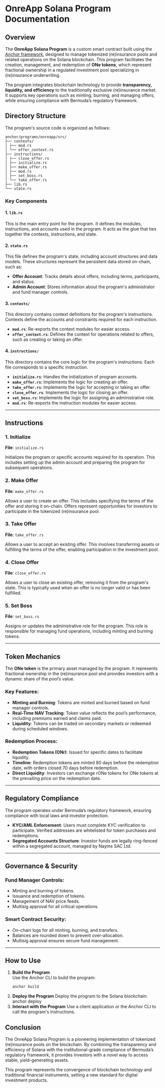 # OnreApp Solana Program Documentation

## Overview

The **OnreApp Solana Program** is a custom smart contract built using the [Anchor framework](https://project-serum.github.io/anchor/), designed to manage tokenized (re)insurance pools and related operations on the Solana blockchain. This program facilitates the creation, management, and redemption of **ONe tokens**, which represent fractional ownership in a regulated investment pool specializing in (re)insurance underwriting.

The program integrates blockchain technology to provide **transparency, liquidity, and efficiency** to the traditionally exclusive (re)insurance market. It supports key operations such as minting, burning, and managing offers, while ensuring compliance with Bermuda’s regulatory framework.

## Directory Structure
The program's source code is organized as follows:
```plaintext
anchor/programs/onreapp/src/ 
├── contexts/ 
│ ├── mod.rs 
│ └── offer_context.rs 
├── instructions/ 
│ ├── close_offer.rs 
│ ├── initialize.rs 
│ ├── make_offer.rs 
│ ├── mod.rs 
│ ├── set_boss.rs 
│ └── take_offer.rs 
├── lib.rs 
└── state.rs
```

### Key Components

#### 1. `lib.rs`
This is the main entry point for the program. It defines the modules, instructions, and accounts used in the program. It acts as the glue that ties together the contexts, instructions, and state.

#### 2. `state.rs`
This file defines the program's state, including account structures and data models. These structures represent the persistent data stored on-chain, such as:

- **Offer Account**: Tracks details about offers, including terms, participants, and status.
- **Admin Account**: Stores information about the program's administrator and fund manager controls.

#### 3. `contexts/`
This directory contains context definitions for the program's instructions. Contexts define the accounts and constraints required for each instruction.

- **`mod.rs`**: Re-exports the context modules for easier access.
- **`offer_context.rs`**: Defines the context for operations related to offers, such as creating or taking an offer.

#### 4. `instructions/`
This directory contains the core logic for the program's instructions. Each file corresponds to a specific instruction.

- **`initialize.rs`**: Handles the initialization of program accounts.
- **`make_offer.rs`**: Implements the logic for creating an offer.
- **`take_offer.rs`**: Implements the logic for accepting or taking an offer.
- **`close_offer.rs`**: Implements the logic for closing an offer.
- **`set_boss.rs`**: Implements the logic for assigning an administrative role.
- **`mod.rs`**: Re-exports the instruction modules for easier access.

---

## Instructions

### 1. Initialize
**File**: `initialize.rs`

Initializes the program or specific accounts required for its operation. This includes setting up the admin account and preparing the program for subsequent operations.

### 2. Make Offer
**File**: `make_offer.rs`

Allows a user to create an offer. This includes specifying the terms of the offer and storing it on-chain. Offers represent opportunities for investors to participate in the tokenized (re)insurance pool.

### 3. Take Offer
**File**: `take_offer.rs`

Allows a user to accept an existing offer. This involves transferring assets or fulfilling the terms of the offer, enabling participation in the investment pool.

### 4. Close Offer
**File**: `close_offer.rs`

Allows a user to close an existing offer, removing it from the program's state. This is typically used when an offer is no longer valid or has been fulfilled.

### 5. Set Boss
**File**: `set_boss.rs`

Assigns or updates the administrative role for the program. This role is responsible for managing fund operations, including minting and burning tokens.

---

## Token Mechanics

The **ONe token** is the primary asset managed by the program. It represents fractional ownership in the (re)insurance pool and provides investors with a dynamic share of the pool’s value.

### Key Features:
- **Minting and Burning**: Tokens are minted and burned based on fund manager controls.
- **Real-Time NAV Tracking**: Token value reflects the pool’s performance, including premiums earned and claims paid.
- **Liquidity**: Tokens can be traded on secondary markets or redeemed during scheduled windows.

### Redemption Process:
- **Redemption Tokens (ONr)**: Issued for specific dates to facilitate liquidity.
- **Timeline**: Redemption tokens are minted 80 days before the redemption date, with orders closed 70 days before redemption.
- **Direct Liquidity**: Investors can exchange rONe tokens for ONe tokens at the prevailing price on the redemption date.

---

## Regulatory Compliance

The program operates under Bermuda’s regulatory framework, ensuring compliance with local laws and investor protection.

- **KYC/AML Enforcement**: Users must complete KYC verification to participate. Verified addresses are whitelisted for token purchases and redemptions.
- **Segregated Accounts Structure**: Investor funds are legally ring-fenced within a segregated account, managed by Nayms SAC Ltd.

---

## Governance & Security

### Fund Manager Controls:
- Minting and burning of tokens.
- Issuance and redemption of tokens.
- Management of NAV price feeds.
- Multisig approval for all critical operations.

### Smart Contract Security:
- On-chain logs for all minting, burning, and transfers.
- Balances are rounded down to prevent over-allocation.
- Multisig approval ensures secure fund management.

---

## How to Use

1. **Build the Program**  
   Use the Anchor CLI to build the program:
   ```bash
   anchor build
2. **Deploy the Program**
Deploy the program to the Solana blockchain:
anchor deploy
3. **Interact with the Program**
Use a client application or the Anchor CLI to call the program's instructions.

## Conclusion
The OnreApp Solana Program is a pioneering implementation of tokenized (re)insurance pools on the blockchain. By combining the transparency and efficiency of Solana with the institutional-grade compliance of Bermuda’s regulatory framework, it provides investors with a novel way to access stable, yield-generating assets.

This program represents the convergence of blockchain technology and traditional financial instruments, setting a new standard for digital investment products.
